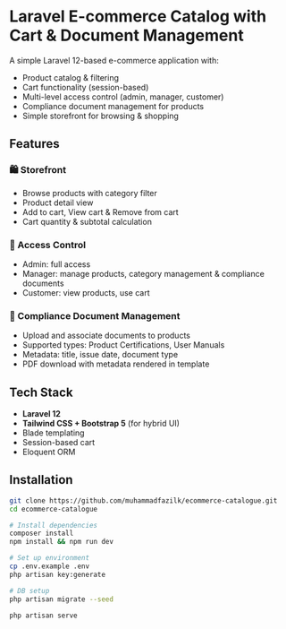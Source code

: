 # Laravel E-commerce Catalog with Cart & Document Management

A simple Laravel 12-based e-commerce application with:
- Product catalog & filtering
- Cart functionality (session-based)
- Multi-level access control (admin, manager, customer)
- Compliance document management for products
- Simple storefront for browsing & shopping

## Features

### 🛍️ Storefront
- Browse products with category filter
- Product detail view
- Add to cart, View cart & Remove from cart
- Cart quantity & subtotal calculation

### 🔐 Access Control
- Admin: full access
- Manager: manage products, category management & compliance documents
- Customer: view products, use cart

### 📄 Compliance Document Management
- Upload and associate documents to products
- Supported types: Product Certifications, User Manuals
- Metadata: title, issue date, document type
- PDF download with metadata rendered in template

## Tech Stack

- **Laravel 12**
- **Tailwind CSS + Bootstrap 5** (for hybrid UI)
- Blade templating
- Session-based cart
- Eloquent ORM

## Installation

```bash
git clone https://github.com/muhammadfazilk/ecommerce-catalogue.git
cd ecommerce-catalogue

# Install dependencies
composer install
npm install && npm run dev

# Set up environment
cp .env.example .env
php artisan key:generate

# DB setup
php artisan migrate --seed

php artisan serve
